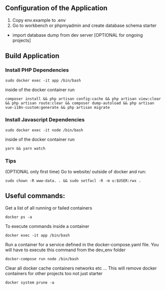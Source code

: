 ## Configuration of the Application

1. Copy env.example to .env
2. Go to workbench or phpmyadmin and create database schema starter
- import database dump from dev server [OPTIONAL for ongoing projects]

## Build Application

### Install PHP Dependencies
```shell
sudo docker exec -it app /bin/bash
```
inside of the docker container run
```shell
composer install && php artisan config:cache && php artisan view:clear && php artisan route:clear && composer dump-autoload && php artisan vue-i18n-custom:generate && php artisan migrate
```

### Install Javascript Dependencies
```shell
sudo docker exec -it node /bin/bash
```
inside of the docker container run
```shell
yarn && yarn watch
```

### Tips

(OPTIONAL only first time) Go to website/ outside of docker and run:
```shell
sudo chown -R www-data. . && sudo setfacl -R -m u:$USER:rwx .
```

## Useful commands:

Get a list of all running or failed containers
```shell
docker ps -a
```
To execute commands inside a container
```shell
docker exec -it app /bin/bash
```
Run a container for a service defined in the docker-compose.yaml file. You will have to execute this command from the dev_env folder
```shell
docker-compose run node /bin/bash
```
Clear all docker cache containers networks etc ... This will remove docker containers for other projects too not just starter
```shell
docker system prune -a
```
